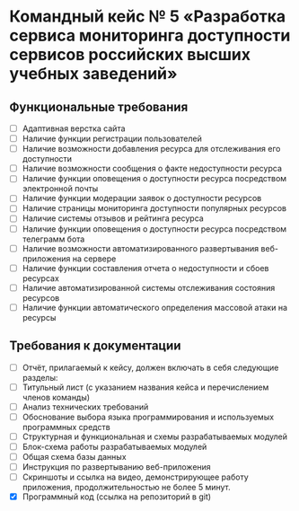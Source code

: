# Командный кейс № 5 «Разработка сервиса мониторинга доступности сервисов российских высших учебных заведений»

## Функциональные требования
- [ ] Адаптивная верстка сайта
- [ ] Наличие функции регистрации пользователей
- [ ] Наличие возможности добавления ресурса для отслеживания его доступности
- [ ] Наличие возможности сообщения о факте недоступности ресурса
- [ ] Наличие функции оповещения о доступности ресурса посредством электронной почты
- [ ] Наличие функции модерации заявок о доступности ресурсов
- [ ] Наличие страницы мониторинга доступности популярных ресурсов
- [ ] Наличие системы отзывов  и рейтинга ресурса
- [ ] Наличие функции оповещения о доступности ресурса посредством телеграмм бота
- [ ] Наличие возможности автоматизированного развертывания веб-приложения на сервере
- [ ] Наличие функции составления отчета о недоступности и сбоев ресурсах
- [ ] Наличие автоматизированной системы отслеживания состояния ресурсов
- [ ] Наличие функции автоматического определения массовой атаки на ресурсы

## Требования к документации
- [ ] Отчёт, прилагаемый к кейсу, должен включать в себя следующие разделы:
- [ ] Титульный лист (с указанием названия кейса и перечислением членов команды)
- [ ] Анализ технических требований
- [ ] Обоснование выбора языка программирования и используемых программных средств
- [ ] Структурная и функциональная и схемы разрабатываемых модулей
- [ ] Блок-схема работы разрабатываемых модулей
- [ ] Общая схема базы данных
- [ ] Инструкция по развертыванию веб-приложения
- [ ] Скриншоты и ссылка на видео, демонстрирующее работу приложения, продолжительностью не более 5 минут.
- [x] Программный код (ссылка на репозиторий в git)
